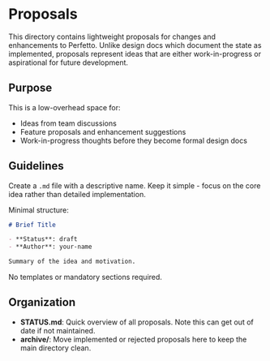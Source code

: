 # Proposals

This directory contains lightweight proposals for changes and enhancements to
Perfetto. Unlike design docs which document the state as implemented, proposals
represent ideas that are either work-in-progress or aspirational for future
development.

## Purpose

This is a low-overhead space for:

- Ideas from team discussions
- Feature proposals and enhancement suggestions
- Work-in-progress thoughts before they become formal design docs

## Guidelines

Create a `.md` file with a descriptive name. Keep it simple - focus on the core
idea rather than detailed implementation.

Minimal structure:

```markdown
# Brief Title

- **Status**: draft
- **Author**: your-name

Summary of the idea and motivation.
```

No templates or mandatory sections required.

## Organization

- **STATUS.md**: Quick overview of all proposals. Note this can get out of date
  if not maintained.
- **archive/**: Move implemented or rejected proposals here to keep the main
  directory clean.
